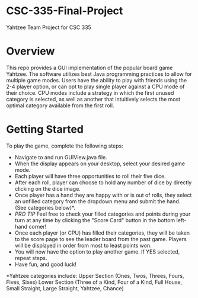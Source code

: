 # CSC-335-Final-Project
Yahtzee Team Project for CSC 335
# Overview
This repo provides a GUI implementation of the popular board game Yahtzee.
The software utilizes best Java programming practices to allow for multiple game modes.
Users have the ability to play with friends using the 2-4 player option, or can opt to play single player against a CPU mode of their choice.
CPU modes include a strategy in which the first unused category is selected, as well as another that intuitively selects the most optimal category available from the first roll.
# Getting Started
To play the game, complete the following steps:
- Navigate to and run GUIView.java file.
- When the display appears on your desktop, select your desired game mode.
- Each player will have three opportunities to roll their five dice.
- After each roll, player can choose to hold any number of dice by directly clicking on the dice image.
- Once player has a hand they are happy with or is out of rolls, they select an unfilled category from the dropdown menu and submit the hand. (See categories below)*.
- *PRO TIP* Feel free to check your filled categories and points during your turn at any time by clicking the "Score Card" button in the bottom left-hand corner!
- Once each player (or CPU) has filled their categories, they will be taken to the score page to see the leader board from the past game. Players will be displayed in order from most to least points won.
- You will now have the option to play another game. If YES selected, repeat steps.
- Have fun, and good luck!



*Yahtzee categories include: 
Upper Section (Ones, Twos, Threes, Fours, Fives, Sixes)
Lower Section (Three of a Kind, Four of a Kind, Full House, Small Straight, Large Straight, Yahtzee, Chance)
